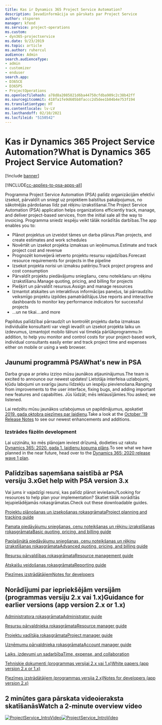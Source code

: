 ```yaml
---
title: Kas ir Dynamics 365 Project Service Automation?
description: Ievadinformācija un pārskats par Project Service
author: stsporen
manager: kfend
ms.service: project-operations
ms.custom:
- dyn365-projectservice
ms.date: 9/23/2019
ms.topic: article
ms.author: ruhercul
audience: Admin
search.audienceType:
- admin
- customizer
- enduser
search.app:
- D365CE
- D365PS
- ProjectOperations
ms.openlocfilehash: a78d8a2085821d6ba44750cfdba909c2c38b42ff
ms.sourcegitcommit: 418fa1fe9d605b8faccc2d5dee1b04b4e753f194
ms.translationtype: HT
ms.contentlocale: lv-LV
ms.lasthandoff: 02/10/2021
ms.locfileid: "5150542"
---
```

# <a name="what-is-dynamics-365-project-service-automation"></a><span data-ttu-id="1d66b-103">Kas ir Dynamics 365 Project Service Automation?</span><span class="sxs-lookup"><span data-stu-id="1d66b-103">What is Dynamics 365 Project Service Automation?</span></span>

[!include [banner](../includes/psa-now-project-operations.md)]

[!INCLUDE[cc-applies-to-psa-apps-all](../includes/cc-applies-to-psa-apps-all.md)]

<span data-ttu-id="1d66b-104">Programma Project Service Automation (PSA) palīdz organizācijām efektīvi izsekot, pārvaldīt un sniegt uz projektiem balstītus pakalpojumus, no sākotnējās pārdošanas līdz pat rēķinu izrakstīšanai.</span><span class="sxs-lookup"><span data-stu-id="1d66b-104">The Project Service Automation (PSA) application helps organizations efficiently track, manage, and deliver project-based services, from the initial sale all the way to invoicing.</span></span> <span data-ttu-id="1d66b-105">Programma sniedz iespēju veikt tālāk norādītās darbības.</span><span class="sxs-lookup"><span data-stu-id="1d66b-105">The app enables you to:</span></span>

- <span data-ttu-id="1d66b-106">Plānot projektus un izveidot tāmes un darba plānus.</span><span class="sxs-lookup"><span data-stu-id="1d66b-106">Plan projects, and create estimates and work schedules</span></span>
- <span data-ttu-id="1d66b-107">Novērtēt un izsekot projekta izmaksas un ieņēmumus.</span><span class="sxs-lookup"><span data-stu-id="1d66b-107">Estimate and track project cost and revenue</span></span>
- <span data-ttu-id="1d66b-108">Prognozēt konveijerā ietverto projektu resursu vajadzības.</span><span class="sxs-lookup"><span data-stu-id="1d66b-108">Forecast resource requirements for projects in the pipeline</span></span>
- <span data-ttu-id="1d66b-109">Izsekot projekta norisi un izmaksu patēriņu.</span><span class="sxs-lookup"><span data-stu-id="1d66b-109">Track project progress and cost consumption</span></span>
- <span data-ttu-id="1d66b-110">Pārvaldīt projektu piedāvājumu sniegšanu, cenu noteikšanu un rēķinu izrakstīšanu.</span><span class="sxs-lookup"><span data-stu-id="1d66b-110">Manage quoting, pricing, and billing for projects</span></span>
- <span data-ttu-id="1d66b-111">Piešķirt un pārvaldīt resursus.</span><span class="sxs-lookup"><span data-stu-id="1d66b-111">Assign and manage resources</span></span>
- <span data-ttu-id="1d66b-112">Izmantot atskaites un interaktīvus informācijas paneļus, lai pārraudzītu veiksmīgo projektu izpildes pamatrādītājus.</span><span class="sxs-lookup"><span data-stu-id="1d66b-112">Use reports and interactive dashboards to monitor key performance indicators for successful projects</span></span>
- <span data-ttu-id="1d66b-113">...un ne tikai.</span><span class="sxs-lookup"><span data-stu-id="1d66b-113">...and more</span></span>

<span data-ttu-id="1d66b-114">Papildus palīdzībai pārraudzīt un kontrolēt projektu darba izmaksas individuālie konsultanti var viegli ievadīt un izsekot projekta laiku un izdevumus, izmantojot mobilo tālruni vai tīmekļa pārlūkprogrammu.</span><span class="sxs-lookup"><span data-stu-id="1d66b-114">In addition, to help you monitor and control costs for your project-based work, individual consultants easily enter and track project time and expenses either on mobile or using a web browser.</span></span>

## <a name="whats-new-in-psa"></a><span data-ttu-id="1d66b-115">Jaunumi programmā PSA</span><span class="sxs-lookup"><span data-stu-id="1d66b-115">What's new in PSA</span></span>
<span data-ttu-id="1d66b-116">Darba grupa ar prieku izziņo mūsu jaunākos atjauninājumus.</span><span class="sxs-lookup"><span data-stu-id="1d66b-116">The team is excited to announce our newest updates!</span></span> <span data-ttu-id="1d66b-117">Lietotāja interfeisa uzlabojumi, kļūdu labojumi un svarīgu jaunu līdzekļu un iespēju pievienošana.</span><span class="sxs-lookup"><span data-stu-id="1d66b-117">Ranging from improvements to the user interface, fixing bugs, and adding important new features and capabilties.</span></span> <span data-ttu-id="1d66b-118">Jūs lūdzāt; mēs ieklausījāmies.</span><span class="sxs-lookup"><span data-stu-id="1d66b-118">You asked; we listened.</span></span>

<span data-ttu-id="1d66b-119">Lai redzētu mūsu jaunākos uzlabojumus un papildinājumus, apskatiet [2019. gada oktobra piezīmes par laidienu](https://docs.microsoft.com/dynamics365-release-plan/2019wave2/index).</span><span class="sxs-lookup"><span data-stu-id="1d66b-119">Take a look at the [October '19 Release Notes](https://docs.microsoft.com/dynamics365-release-plan/2019wave2/index) to see our newest enhancements and additions.</span></span>

### <a name="in-development"></a><span data-ttu-id="1d66b-120">Izstrādes fāzē</span><span class="sxs-lookup"><span data-stu-id="1d66b-120">In development</span></span>
<span data-ttu-id="1d66b-121">Lai uzzinātu, ko mēs plānojam ieviest drīzumā, dodieties uz rakstu [Dynamics 365: 2020. gada 1. laidienu kopuma plāns](https://docs.microsoft.com/dynamics365-release-plan/2020wave1/index).</span><span class="sxs-lookup"><span data-stu-id="1d66b-121">To see what we have planned in the near future, head over to the [Dynamics 365: 2020 release wave 1 plan](https://docs.microsoft.com/dynamics365-release-plan/2020wave1/index).</span></span>

## <a name="get-help-with-psa-version-3x"></a><span data-ttu-id="1d66b-122">Palīdzības saņemšana saistībā ar PSA versiju 3.x</span><span class="sxs-lookup"><span data-stu-id="1d66b-122">Get help with PSA version 3.x</span></span>
<span data-ttu-id="1d66b-123">Vai jums ir vajadzīgi resursi, kas palīdz plānot ieviešanu?</span><span class="sxs-lookup"><span data-stu-id="1d66b-123">Looking for resources to help plan your implementation?</span></span> <span data-ttu-id="1d66b-124">Skatiet tālāk norādītās lejupielādējamās rokasgrāmatas.</span><span class="sxs-lookup"><span data-stu-id="1d66b-124">Check out these downloadable guides.</span></span>

 [<span data-ttu-id="1d66b-125">Projektu plānošanas un izsekošanas rokasgrāmata</span><span class="sxs-lookup"><span data-stu-id="1d66b-125">Project planning and tracking guide</span></span>](../psa/implementation-guides/project-planning-tracking.md)

 [<span data-ttu-id="1d66b-126">Pamata piedāvājumu sniegšanas, cenu noteikšanas un rēķinu izrakstīšanas rokasgrāmata</span><span class="sxs-lookup"><span data-stu-id="1d66b-126">Basic quoting, pricing, and billing guide</span></span>](../psa/implementation-guides/begin-quoting-pricing-billing.md)

 [<span data-ttu-id="1d66b-127">Paplašinātā piedāvājumu sniegšanas, cenu noteikšanas un rēķinu izrakstīšanas rokasgrāmata</span><span class="sxs-lookup"><span data-stu-id="1d66b-127">Advanced quoting, pricing, and billing guide</span></span>](../psa/implementation-guides/adv-quoting-pricing-billing.md)

 [<span data-ttu-id="1d66b-128">Resursu pārvaldības rokasgrāmata</span><span class="sxs-lookup"><span data-stu-id="1d66b-128">Resource management guide</span></span>](../psa/implementation-guides/resource-management-guide.md)

 [<span data-ttu-id="1d66b-129">Atskaišu veidošanas rokasgrāmata</span><span class="sxs-lookup"><span data-stu-id="1d66b-129">Reporting guide</span></span>](../psa/implementation-guides/reporting-guide.md)

 [<span data-ttu-id="1d66b-130">Piezīmes izstrādātājiem</span><span class="sxs-lookup"><span data-stu-id="1d66b-130">Notes for developers</span></span>](../psa/developer-guides/overview-dev-notes-v3.x.md)

## <a name="guidance-for-earlier-versions-app-version-2x-or-1x"></a><span data-ttu-id="1d66b-131">Norādījumi par iepriekšējām versijām (programmas versiju 2.x vai 1.x)</span><span class="sxs-lookup"><span data-stu-id="1d66b-131">Guidance for earlier versions (app version 2.x or 1.x)</span></span>
 [<span data-ttu-id="1d66b-132">Administratora rokasgrāmata</span><span class="sxs-lookup"><span data-stu-id="1d66b-132">Administrator guide</span></span>](../psa/admin-guide.md)

 [<span data-ttu-id="1d66b-133">Resursu pārvaldnieka rokasgrāmata</span><span class="sxs-lookup"><span data-stu-id="1d66b-133">Resource manager guide</span></span>](../psa/resource-manager-guide.md)

 [<span data-ttu-id="1d66b-134">Projektu vadītāja rokasgrāmata</span><span class="sxs-lookup"><span data-stu-id="1d66b-134">Project manager guide</span></span>](../psa/project-manager-guide.md)

 [<span data-ttu-id="1d66b-135">Uzņēmumu pārvaldnieka rokasgrāmata</span><span class="sxs-lookup"><span data-stu-id="1d66b-135">Account manager guide</span></span>](../psa/account-manager-guide.md)

 [<span data-ttu-id="1d66b-136">Laiks, izdevumi un sadarbība</span><span class="sxs-lookup"><span data-stu-id="1d66b-136">Time, expense, and collaboration</span></span>](../psa/time-expense-collaboration-guide.md)

 [<span data-ttu-id="1d66b-137">Tehniskie dokumenti (programmas versijai 2.x vai 1.x)</span><span class="sxs-lookup"><span data-stu-id="1d66b-137">White papers (app version 2.x or 1.x)</span></span>](../psa/white-papers.md)

 [<span data-ttu-id="1d66b-138">Piezīmes izstrādātājiem (programmas versija 2.x)</span><span class="sxs-lookup"><span data-stu-id="1d66b-138">Notes for developers (app version 2.x)</span></span>](../psa/developer-guides/add-custom-qoi-forms-v2.x.md)

 ## <a name="watch-a-2-minute-overview-video"></a><span data-ttu-id="1d66b-139">2 minūtes gara pārskata videoieraksta skatīšanās</span><span class="sxs-lookup"><span data-stu-id="1d66b-139">Watch a 2-minute overview video</span></span>
 <a name="heroArea"></a> <span data-ttu-id="1d66b-140">[![ProjectService_IntroVideo](../psa/media/project-service-intro-video.png "ProjectService_IntroVideo")](https://go.microsoft.com/fwlink/p/?LinkId=799457)</span><span class="sxs-lookup"><span data-stu-id="1d66b-140">[![ProjectService_IntroVideo](../psa/media/project-service-intro-video.png "ProjectService_IntroVideo")](https://go.microsoft.com/fwlink/p/?LinkId=799457)</span></span>


